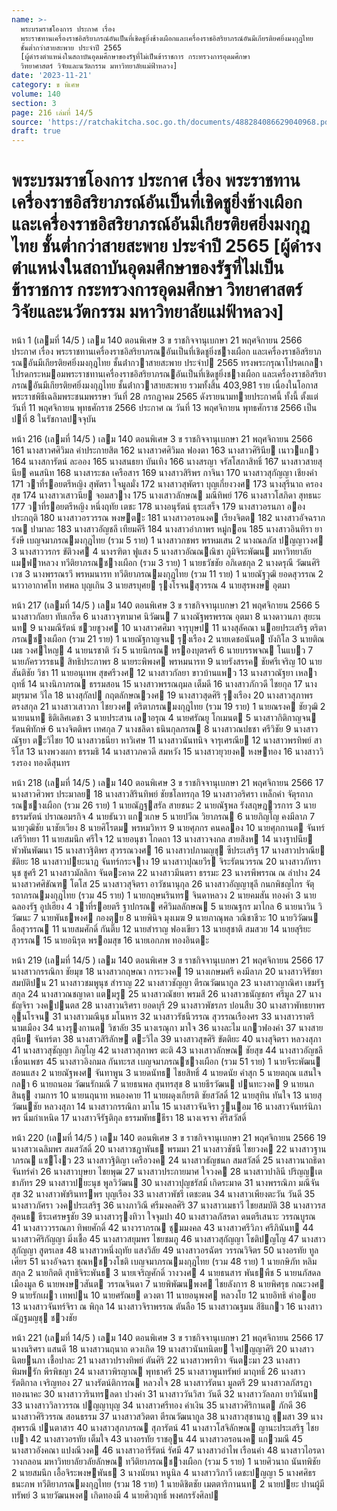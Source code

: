 ```yaml
---
name: >-
  พระบรมราชโองการ ประกาศ เรื่อง
  พระราชทานเครื่องราชอิสริยาภรณ์อันเป็นที่เชิดชูยิ่งช้างเผือกและเครื่องราชอิสริยาภรณ์อันมีเกียรติยศยิ่งมงกุฎไทย
  ชั้นต่ำกว่าสายสะพาย ประจำปี 2565
  [ผู้ดำรงตำแหน่งในสถาบันอุดมศึกษาของรัฐที่ไม่เป็นข้าราชการ กระทรวงการอุดมศึกษา
  วิทยาศาสตร์ วิจัยและนวัตกรรม มหาวิทยาลัยแม่ฟ้าหลวง]
date: '2023-11-21'
category: ข พิเศษ
volume: 140
section: 3
page: 216 เล่มที่ 14/5
source: 'https://ratchakitcha.soc.go.th/documents/488284086629040968.pdf'
draft: true
---
```


# พระบรมราชโองการ ประกาศ เรื่อง พระราชทานเครื่องราชอิสริยาภรณ์อันเป็นที่เชิดชูยิ่งช้างเผือกและเครื่องราชอิสริยาภรณ์อันมีเกียรติยศยิ่งมงกุฎไทย ชั้นต่ำกว่าสายสะพาย ประจำปี 2565 [ผู้ดำรงตำแหน่งในสถาบันอุดมศึกษาของรัฐที่ไม่เป็นข้าราชการ กระทรวงการอุดมศึกษา วิทยาศาสตร์ วิจัยและนวัตกรรม มหาวิทยาลัยแม่ฟ้าหลวง]

หน้า 1 (เลมที่ 14/5 ) เลม 140 ตอนพิเศษ 3 ข ราชกิจจานุเบกษา 21 พฤศจิกายน 2566 ประกาศ เรื่อง พระราชทานเครื่องราชอิสริยาภรณอันเป็นที่เชิดชูยิ่งชางเผือก และเครื่องราชอิสริยาภรณอันมีเกียรติยศยิ่งมงกุฎไทย ชั้นต่ํากวาสายสะพาย ประจําป 2565 ทรงพระกรุณาโปรดเกลาโปรดกระหมอมพระราชทานเครื่องราชอิสริยาภรณอันเป็นที่เชิดชูยิ่งชางเผือก และเครื่องราชอิสริยาภรณอันมีเกียรติยศยิ่งมงกุฎไทย ชั้นต่ํากวาสายสะพาย รวมทั้งสิ้น 403,981 ราย เนื่องในโอกาสพระราชพิธีเฉลิมพระชนมพรรษา วันที่ 28 กรกฎาคม 2565 ดังรายนามทายประกาศนี้ ทั้งนี้ ตั้งแต่วันที่ 11 พฤศจิกายน พุทธศักราช 2566 ประกาศ ณ วันที่ 13 พฤศจิกายน พุทธศักราช 2566 เป็นปที่ 8 ในรัชกาลปจจุบัน

หน้า 216 (เลมที่ 14/5 ) เลม 140 ตอนพิเศษ 3 ข ราชกิจจานุเบกษา 21 พฤศจิกายน 2566 161 นางสาวศศิวิมล คําประกายสิต 162 นางสาวศศิวิมล ฟองตา 163 นางสาวศิรินีย เนาวแกว 164 นางสการัตน์ ละออง 165 นางสนธยา บันเทิง 166 นางสรญา จรัสโสภาสิทธิ์ 167 นางสาวสายสุนีย คนสนิท 168 นางสาระชล เครือสาร 169 นางสาวสิริพร กาจินา 170 นางสาวสุกัญญา เชียงคํา 171 วาที่รอยตรีหญิง สุพัตรา ใจมูลมั่ง 172 นางสาวสุพัตรา บุญเกี๋ยงวงศ 173 นางสุรีนาถ ครองสุข 174 นางสาวเสาวนีย จอมสวาง 175 นางเสาวลักษณ มณีทิพย์ 176 นางสาวโสภิดา สุทธนะ 177 วาที่รอยตรีหญิง หนึ่งฤทัย เตชะ 178 นางอนุรัตน์ ธุระเสร็จ 179 นางสาวอรนภา อองประกฤติ 180 นางสาวอรวรรณ พงษตะ 181 นางสาวอรอนงค เรียงจิตต 182 นางสาวอัจฉราภรณ ปามาละ 183 นางสาวอัญชลี เทียมคีรี 184 นางสาวอําภาพร หมู่กอน 185 นางสาวอินทิรา ยารังษี เบญจมาภรณมงกุฎไทย (รวม 5 ราย) 1 นางสาวกชพร พรหมเสน 2 นางณลภัส ปญญาวงศ 3 นางสาววรกร ขัติวงศ 4 นางรฑิตา ฟูแสง 5 นางสาวอัณณณิชา ภูมิจิระพัฒน มหาวิทยาลัยแมฟาหลวง ทวีติยาภรณชางเผือก (รวม 3 ราย) 1 นายธวัชชัย อภิเดชกุล 2 นางดรุณี วัฒนศิริเวช 3 นางพรรณรวี พรหมนารท ทวีติยาภรณมงกุฎไทย (รวม 11 ราย) 1 นายณัฐวุฒิ ยอดสุวรรณ 2 นาวาอากาศโท ทศพล บุญเกิน 3 นายสรบุศย รุงโรจนสุวรรณ 4 นายสุรพงษ อุตมา

หน้า 217 (เลมที่ 14/5 ) เลม 140 ตอนพิเศษ 3 ข ราชกิจจานุเบกษา 21 พฤศจิกายน 2566 5 นางสาวกัลยา ทับเกร็ด 6 นางสาวจุฑามาศ นิวัฒน 7 นางณัฐพรพรรณ อุตมา 8 นางดาวนภา สุยะนนท 9 นางมณีรัตน์ ชวยชูวงศ 10 นางสาวศศิมา จารุบุษป 11 นางสุลัคณา นอยประเสริฐ ตริตาภรณชางเผือก (รวม 21 ราย) 1 นายณัฐกาญจน รุงเรือง 2 นายเดชอนันต บังกิโล 3 นายติณเมธ วงศใหญ 4 นายนรชาติ วัง 5 นายนิกรณ หรองบุตรศรี 6 นายบรรพจณ โนแบว 7 นายภัครวรรธน สิทธิประภาพร 8 นายระพิพงศ พรหมนารท 9 นายรังสรรค ชัยศรีเจริญ 10 นายสันติชัย วิชา 11 นายอนุเทพ สุขศรีวงศ 12 นางสาวกัลยา ขาวบ้านแพว 13 นางสาวณัฐยา เหลาฤทธิ์ 14 นางนิภาภรณ ธรรมสอน 15 นางสาวพรรณฤมล เต็มดี 16 นางสาวภักวดี ไชยกุล 17 นางมยุรมาศ วิไล 18 นางสุกัลป กฤตลักษณวงศ 19 นางสาวสุดศิริ รุงเรือง 20 นางสาวสุภาพร ตรงสกุล 21 นางสาวเสาวภา ไชยวงศ ตริตาภรณมงกุฎไทย (รวม 19 ราย) 1 นายณรงค ชัยวุฒิ 2 นายนนท ธิติเลิศเดชา 3 นายประสาน เลาอรุณ 4 นายศรัณยู โกเมนต 5 นางสาวกิติกาญจน รัตนพิทักษ์ 6 นางจิตติพร เทศกุล 7 นางชลิดา ธนินกุลภรณ 8 นางสาวณปธชา ศรีวิชัย 9 นางสาวณัฐยา ตะวิไชย 10 นางสาวธนียา หาวิเศษ 11 นางสาวนันทนิจ จารุเศรณีย 12 นางสาวพรทิพย์ สารีโส 13 นางพวงผกา ธรรมธิ 14 นางสาวภควดี สมหวัง 15 นางสาวยุวยงค หงษทอง 16 นางสาววิรงรอง ทองดีสุนทร

หน้า 218 (เลมที่ 14/5 ) เลม 140 ตอนพิเศษ 3 ข ราชกิจจานุเบกษา 21 พฤศจิกายน 2566 17 นางสาวศิวพร ประมาลย 18 นางสาวสิรินทิพย์ ชัยชโลทรกุล 19 นางสาวอริศรา เหล็กคํา จัตุรถาภรณชางเผือก (รวม 26 ราย) 1 นายณัฏฐสรัล สายชนะ 2 นายณัฐพล รังสฤษฎวรการ 3 นายธรรมรัตน์ ปราณอมรกิจ 4 นายธันวา แกวเกษ 5 นายปวีณ วิยาภรณ 6 นายภิญโญ คงมีลาภ 7 นายวุฒิชัย นาชัยเวียง 8 นายศิโรตม พรหมวิหาร 9 นายศุภกร คนคลอง 10 นายศุภกานต จันทร์เสรีวิทยา 11 นายสมนึก ศรีใจ 12 นายอนุชา โกดถา 13 นางสาวจงกล สายสิงห 14 นางฐาปนีย พัวพันพัฒนา 15 นางสาวฐิติพร สุวรรณวงศ 16 นางสาวปภามญชุ ซีประเสริฐ 17 นางสาวปราณีย ขัติยะ 18 นางสาวปยะนาฎ จันทร์กระจาง 19 นางสาวปุณยวีร จิระรัตนวรรณ 20 นางสาวภัทรานุช ชูศรี 21 นางสาวมัลลิกา จันตะคาด 22 นางสาวมีนตรา ธรรมะ 23 นางรพีพรรณ ณ ลําปาง 24 นางสาวศศิขัณฑ โตโส 25 นางสาวสุจิตรา อาวัชนานุกุล 26 นางสาวอัญญาชุลี กนกพิชญไกร จัตุรถาภรณมงกุฎไทย (รวม 45 ราย) 1 นายกฤษนรินทร จินดาหลวง 2 นายคมสัน ทองคํา 3 นายฉลองรัฐ อูปเฮียง 4 วาที่รอยตรี ฐาปกรณ ศศิวิมลลักษณ 5 นายณฐกร มาไกล 6 นายนาวิน วิวัฒนะ 7 นายพันธพงศ กองตุย 8 นายพินิจ มุงเมฆ 9 นายภาณุพล วณิชาชีวะ 10 นายวิวัฒน ลือสุวรรณ 11 นายสมศักดิ์ กันติ๊บ 12 นายสําราญ ฟองเขียว 13 นายสุชาติ สมสวย 14 นายสุริยะ สุวรรณ 15 นายอนิรุต พรอมสุข 16 นายเอกภพ ทองอินตะ

หน้า 219 (เลมที่ 14/5 ) เลม 140 ตอนพิเศษ 3 ข ราชกิจจานุเบกษา 21 พฤศจิกายน 2566 17 นางสาวกรรณิกา ชัยมุข 18 นางสาวกฤษณา การะวงค 19 นางเกษมศรี คงมีลาภ 20 นางสาวจิรัชยา สมบัติปน 21 นางสาวชมพูนุช สําราญ 22 นางสาวชัญญา ตีรณวัฒนากูล 23 นางสาวญาณิศา เขมรัฐสกุล 24 นางสาวณชญาดา แตมรู 25 นางสาวณัชยา พรมสี 26 นางสาวธนัญชกร ศรีมูล 27 นางธัญจิรา วงคปนตส 28 นางสาวนริศรา ยอดบุรี 29 นางสาวพัชรภร ปอนสืบ 30 นางสาวพัทธยาพร อุนโรจน 31 นางสาวมณีนุช มโนหาร 32 นางสาวรัชนีวรรณ สุวรรณเรืองศร 33 นางสาวราตรี นามเมือง 34 นางรุงกานต วิชาลัย 35 นางเรณุกา มาใจ 36 นางละไม แกวฟองคํา 37 นางสายสุนีย จันทร์ตา 38 นางสาวสิริลักษ ตะวิไล 39 นางสาวสุขศิริ ขัตติยะ 40 นางสุจิตรา หลวงสุภา 41 นางสาวสุชัญญา ภิญโญ 42 นางสาวสุภาพร ตะติ 43 นางเสาวลักษณ ชัยสุข 44 นางสาวอัญชลี เขื่อนเพชร 45 นางสาวอิงกมล กันทะรส เบญจมาภรณชางเผือก (รวม 51 ราย) 1 นายจีระพัฒน สอนแสง 2 นายณัฐพงศ จันทาพูน 3 นายดนัทธ ไชยสิทธิ์ 4 นายดนัย คําสุก 5 นายตฤณ แสนใจกลา 6 นายถนอม วัฒนรักมณี 7 นายธนพล สุนทรสุข 8 นายธีรวัฒน ปนทะวงค 9 นายนภสินธุ งามการ 10 นายนฤนาท หนองคาย 11 นายผดุงเกียรติ ชัยสวัสดิ์ 12 นายสุทิน ทันใจ 13 นายสุวัฒนชัย หลวงสุภา 14 นางสาวกรรณิกา มาโน 15 นางสาวจันจิรา รูนอม 16 นางสาวจันทร์นิภาพร นิ่มกําเหนิด 17 นางสาวจีรัฐติกุล ธรรมพัทธธีรา 18 นางเจรจา ศิริสวัสดิ์

หน้า 220 (เลมที่ 14/5 ) เลม 140 ตอนพิเศษ 3 ข ราชกิจจานุเบกษา 21 พฤศจิกายน 2566 19 นางสาวเฉลิมพร สมสวัสดิ์ 20 นางสาวชฎาพันธ พรมมา 21 นางสาวชัชนี ไชยวงค 22 นางสาวฐานาภรณ แซโงว 23 นางสาวฐิติญา เครือวงค 24 นางสาวธัญชนก สมสวัสดิ์ 25 นางสาวนาถธิดา จันทร์คํา 26 นางสาวบุษยา ไชยพุฒ 27 นางสาวประกายมาศ ใจวงค 28 นางสาวปาลินี ปริญญเตชาภัทร 29 นางสาวปยะนุช พูลวิวัฒน 30 นางสาวปุญชรัสมิ์ เกิดระมาด 31 นางพรรณิภา มณีจันสุข 32 นางสาวพัชรินทรพร บุญเรือง 33 นางสาวพัชรี เตชะตน 34 นางสาวเพียงตะวัน วันดี 35 นางสาวภัศรา วงคประเสริฐ 36 นางภาวิณี ศรีมงคลศิริ 37 นางสาวเมธาวี ไชยสมบัติ 38 นางสาวรสสุคนธ ธีระเศรษฐชัย 39 นางสาวรุงทิวา ใจจุมปา 40 นางสาวลภัสรดา ดนตรีเสนาะ วรรณบูรณ 41 นางสาววรรณภา ทิพยศักดิ์ 42 นางวราภรณ ชุมมงคล 43 นางสาวศรีวิภา ศรีภินันท 44 นางสาวศิริกัญญา มิ่งเชื้อ 45 นางสาวสยุมพร ไชยชมภู 46 นางสาวสุกัญญา โชติปญโญ 47 นางสาวสุกัญญา สูตรเลข 48 นางสาวหนึ่งฤทัย แสงวิลัย 49 นางสาวอรฉัตร วรรณวิจิตร 50 นางอรทัย ทูลเศียร 51 นางอัจฉรา ชุณหชวงโชติ เบญจมาภรณมงกุฎไทย (รวม 48 ราย) 1 นายกษิภัท หลิมสกุล 2 นายกิตติ สุทธิจิระพันธ 3 นายเจริญศักดิ์ วางวงศ 4 นายธนสาร พันธพืช 5 นายนภัสดล เมืองมูล 6 นายพงษวสันต วรรณจินดา 7 นายพิพัฒนพงศ ไชยลังการ 8 นายพิศรุธ กณะวงศ 9 นายรักเผา เทพปน 10 นายศรัณย ดวงตา 11 นายอนุพงศ หลวงโย 12 นายอิทธิ คําออย 13 นางสาวจันทร์จิรา ณ พิกุล 14 นางสาวจิราพรรณ ตันลือ 15 นางสาวณฐมน สีธิแกว 16 นางสาวณัฏฐมญชุ ชวงชัย

หน้า 221 (เลมที่ 14/5 ) เลม 140 ตอนพิเศษ 3 ข ราชกิจจานุเบกษา 21 พฤศจิกายน 2566 17 นางนริศรา แสนดี 18 นางสาวนฤนาถ ดวงเกิด 19 นางสาวนันทนิตย ใจปญญาศิริ 20 นางสาวนิตยนภา เชื้อปาละ 21 นางสาวปรางทิพย์ ตันศิริ 22 นางสาวพรทิวา จันตะมา 23 นางสาวพิมพรัก พีรพิชญา 24 นางสาวพิรญาณ พุทธาศรี 25 นางสาวพูนทรัพย์ มาฤทธิ์ 26 นางสาวรัตติกาล เจริญทอง 27 นางรัตน์ติการณ หลวงใจ 28 นางสาวรัตนา มูลตรี 29 นางสาวลภัสรฎา ทองนาคะ 30 นางสาววรินทรลดา ปวงคํา 31 นางสาววันวิสา วันดี 32 นางสาววัลลภา ยาวินันท 33 นางสาววิลาวรรณ ปญญาบุญ 34 นางสาวศรีทอง คําเงิน 35 นางสาวศิริกานต ภักดี 36 นางสาวศิริวรรณ สอนธรรม 37 นางสาวสวิตตา ตีรณวัฒนากูล 38 นางสาวสุชานาฎ ชุมสา 39 นางสุพรรณี ปนตาสาร 40 นางสาวสุภาภรณ สุภารัตน์ 41 นางสาวโสจิลักษณ ญานะประเสริฐ ไชยเบา 42 นางสาวอรทัย เต็มใจ 43 นางอรทัย ราชอุน 44 นางสาวอรอนงค แกวมณี 45 นางสาวอังคณา แปงณีวงค 46 นางสาวอารีรัตน์ รัศมี 47 นางสาวอําไพ เรือนคํา 48 นางสาวไอรดา วางกลอน มหาวิทยาลัยวลัยลักษณ ทวีติยาภรณชางเผือก (รวม 5 ราย) 1 นายศิวนาถ นันทพิชัย 2 นายสมนึก เอื้อจิระพงษพันธ 3 นางนัยนา หนูนิล 4 นางสาววิภาวี เดชะปญญา 5 นางศศิธร ธนะภพ ทวีติยาภรณมงกุฎไทย (รวม 18 ราย) 1 นายดิชิตชัย เมตตาริกานนท 2 นายปยะ ปานผู้มีทรัพย์ 3 นายวัฒนพงศ เกิดทองมี 4 นายศิวฤทธิ์ พงศกรรังศิลป
